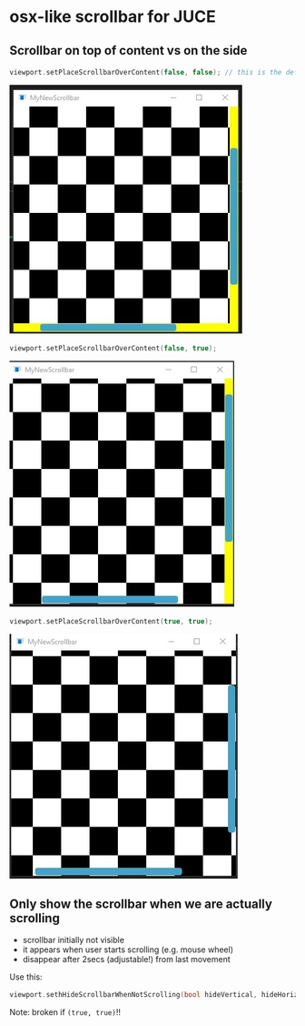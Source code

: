 # osx-like scrollbar for JUCE

## Scrollbar on top of content vs on the side

```c++
viewport.setPlaceScrollbarOverContent(false, false); // this is the default
```

![Screenshot](pics/1.jpg)

```c++
viewport.setPlaceScrollbarOverContent(false, true);
```

![Screenshot](pics/2.jpg)

```c++
viewport.setPlaceScrollbarOverContent(true, true);
```

![Screenshot](pics/3.jpg)


## Only show the scrollbar when we are actually scrolling 

* scrollbar initially not visible 
* it appears when user starts scrolling (e.g. mouse wheel) 
* disappear after 2secs (adjustable!) from last movement 

Use this: 

```c++
viewport.sethHideScrollbarWhenNotScrolling(bool hideVertical, hideHorizontal); 
```

Note: broken if `(true, true)`!!
